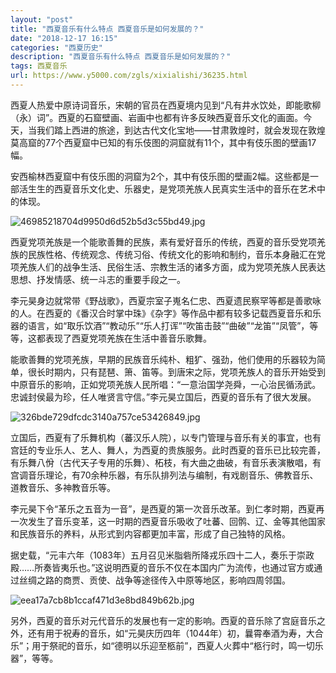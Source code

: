 ```yaml
---
layout: "post"
title: "西夏音乐有什么特点 西夏音乐是如何发展的？"
date: "2018-12-17 16:15"
categories: "西夏历史"
description: "西夏音乐有什么特点 西夏音乐是如何发展的？"
tags: 西夏音乐
url: https://www.y5000.com/zgls/xixialishi/36235.html
---
```






西夏人热爱中原诗词音乐，宋朝的官员在西夏境内见到“凡有井水饮处，即能歌柳（永）词”。西夏的石窟壁画、岩画中也都有许多反映西夏音乐文化的画面。今天，当我们踏上西进的旅途，到达古代文化宝地——甘肃敦煌时，就会发现在敦煌莫高窟的77个西夏窟中已知的有乐伎图的洞窟就有11个，其中有伎乐图的壁画17幅。

安西榆林西夏窟中有伎乐图的洞窟为2个，其中有伎乐图的壁画2幅。这些都是一部活生生的西夏音乐文化史、乐器史，是党项羌族人民真实生活中的音乐在艺术中的体现。

![46985218704d9950d6d52b5d3c55bd49.jpg](https://img.y5000.com/uploads/allimg/181030/46985218704d9950d6d52b5d3c55bd49.jpg)

西夏党项羌族是一个能歌善舞的民族，素有爱好音乐的传统，西夏的音乐受党项羌族的民族性格、传统观念、传统习俗、传统文化的影响和制约，音乐本身融汇在党项羌族人们的战争生活、民俗生活、宗教生活的诸多方面，成为党项羌族人民表达思想、抒发情感、统一斗志的重要手段之一。

李元昊身边就常带《野战歌》，西夏宗室子嵬名仁忠、西夏遗民察罕等都是善歌咏的人。在西夏的《番汉合时掌中珠》《杂字》等作品中都有较多记载西夏音乐和乐器的语言，如“取乐饮酒”“教动乐”“乐人打诨”“吹笛击鼓”“曲破”“龙笛”“凤管”，等等，这都表现了西夏党项羌族在生活中善音乐歌舞。

能歌善舞的党项羌族，早期的民族音乐纯朴、粗犷、强劲，他们使用的乐器较为简单，很长时期内，只有琵琶、箫、笛等。到唐宋之际，党项羌族人的音乐开始受到中原音乐的影响，正如党项羌族人民所唱：“一意治国学尧舜，一心治民循汤武。忠诚封侯最为珍，任人唯贤言守信。”李元昊立国后，西夏的音乐有了很大发展。

![326bde729dfcdc3140a757ce53426849.jpg](https://img.y5000.com/uploads/allimg/181030/326bde729dfcdc3140a757ce53426849.jpg)

立国后，西夏有了乐舞机构（蕃汉乐人院），以专门管理与音乐有关的事宜，也有宫廷的专业乐人、艺人、舞人，为西夏的贵族服务。此时西夏的音乐已比较完善，有乐舞八佾（古代天子专用的乐舞）、柘枝，有大曲之曲破，有音乐表演散唱，有宫调音乐理论，有70余种乐器，有乐队排列法与编制，有戏剧音乐、佛教音乐、道教音乐、多神教音乐等。

李元昊下令“革乐之五音为一音”，是西夏的第一次音乐改革。到仁孝时期，西夏再一次发生了音乐变革，这一时期的西夏音乐吸收了吐蕃、回鹘、辽、金等其他国家和民族音乐的养料，从形式到内容都更加丰富，形成了自己独特的风格。

据史载，“元丰六年（1083年）五月召见米脂砦所降戎乐四十二人，奏乐于崇政殿……所奏皆夷乐也。”这说明西夏的音乐不仅在本国内广为流传，也通过官方或通过丝绸之路的商贾、贡使、战争等途径传入中原等地区，影响四周邻国。

![eea17a7cb8b1ccaf471d3e8bd849b62b.jpg](https://img.y5000.com/uploads/allimg/181030/eea17a7cb8b1ccaf471d3e8bd849b62b.jpg)

另外，西夏的音乐对元代音乐的发展也有一定的影响。西夏的音乐除了宫庭音乐之外，还有用于祝寿的音乐，如“元昊庆历四年（1044年）初，曩霄奉酒为寿，大合乐”；用于祭祀的音乐，如“德明以乐迎至柩前”，西夏人火葬中“柩行时，鸣一切乐器”，等等。
